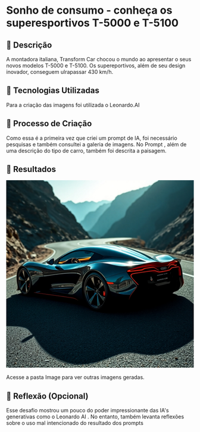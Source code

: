 # Sonho de consumo - conheça os superesportivos T-5000 e T-5100

## 📒 Descrição

A montadora italiana, Transform Car chocou o mundo ao apresentar o seus novos modelos T-5000 e T-5100.
Os supereportivos, além de seu design inovador, conseguem ulrapassar 430 km/h.

## 🤖 Tecnologias Utilizadas

Para a criação das imagens foi utilizada o Leonardo.AI

## 🧐 Processo de Criação

Como essa é a primeira vez que criei um prompt de IA, foi necessário pesquisas e também consultei a galeria de imagens. 
No Prompt , além de uma descrição do tipo de carro, também foi descrita a paisagem.

## 🚀 Resultados
![Modelo T-5100 Blac Bird](https://github.com/andresantana1988/lab-natty-or-not/blob/main/images/t_5100_black_bird.jpg)


Acesse a pasta Image para ver outras imagens geradas.

## 💭 Reflexão (Opcional)

Esse desafio mostrou um pouco do poder impressionante das IA's generativas como o Leonardo AI . 
No entanto, também levanta reflexões sobre o uso mal intencionado do resultado dos prompts 
